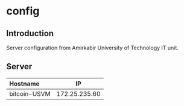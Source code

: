 # config

## Introduction
Server configuration from Amirkabir University of Technology IT unit.

## Server

| Hostname      | IP            |
| :------------ |:-------------:|
| bitcoin-USVM  | 172.25.235.60 |
